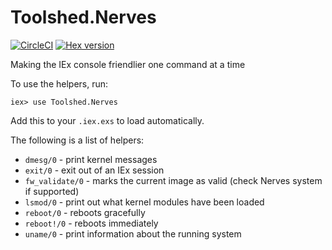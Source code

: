 # Toolshed.Nerves

[![CircleCI](https://circleci.com/gh/elixir-toolshed/toolshed_nerves.svg?style=svg)](https://circleci.com/gh/elixir-toolshed/toolshed_nerves)
[![Hex version](https://img.shields.io/hexpm/v/toolshed_nerves.svg "Hex version")](https://hex.pm/packages/toolshed_nerves)

<!-- README START -->

Making the IEx console friendlier one command at a time

To use the helpers, run:

    iex> use Toolshed.Nerves

Add this to your `.iex.exs` to load automatically.

The following is a list of helpers:

  * `dmesg/0`        - print kernel messages
  * `exit/0`         - exit out of an IEx session
  * `fw_validate/0`  - marks the current image as valid (check Nerves system if supported)
  * `lsmod/0`        - print out what kernel modules have been loaded
  * `reboot/0`       - reboots gracefully
  * `reboot!/0`      - reboots immediately
  * `uname/0`        - print information about the running system

<!-- README END -->
